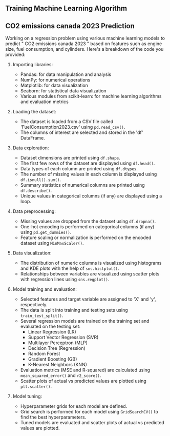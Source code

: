 ## Training Machine Learning Algorithm ## 



## CO2 emissions canada 2023 Prediction ##

Working on a regression problem using various machine learning models to predict " CO2 emissions canada 2023 " based on features such as engine size, fuel consumption, and cylinders. Here's a breakdown of the code you provided:

1. Importing libraries:
   - Pandas: for data manipulation and analysis
   - NumPy: for numerical operations
   - Matplotlib: for data visualization
   - Seaborn: for statistical data visualization
   - Various modules from scikit-learn: for machine learning algorithms and evaluation metrics

2. Loading the dataset:
   - The dataset is loaded from a CSV file called 'FuelConsumption2023.csv' using `pd.read_csv()`.
   - The columns of interest are selected and stored in the 'df' DataFrame.

3. Data exploration:
   - Dataset dimensions are printed using `df.shape`.
   - The first few rows of the dataset are displayed using `df.head()`.
   - Data types of each column are printed using `df.dtypes`.
   - The number of missing values in each column is displayed using `df.isnull().sum()`.
   - Summary statistics of numerical columns are printed using `df.describe()`.
   - Unique values in categorical columns (if any) are displayed using a loop.

4. Data preprocessing:
   - Missing values are dropped from the dataset using `df.dropna()`.
   - One-hot encoding is performed on categorical columns (if any) using `pd.get_dummies()`.
   - Feature scaling or normalization is performed on the encoded dataset using `MinMaxScaler()`.

5. Data visualization:
   - The distribution of numeric columns is visualized using histograms and KDE plots with the help of `sns.histplot()`.
   - Relationships between variables are visualized using scatter plots with regression lines using `sns.regplot()`.


6. Model training and evaluation:
   - Selected features and target variable are assigned to 'X' and 'y', respectively.
   - The data is split into training and testing sets using `train_test_split()`.
   - Several regression models are trained on the training set and evaluated on the testing set:
     - Linear Regression (LR)
     - Support Vector Regression (SVR)
     - Multilayer Perceptron (MLP)
     - Decision Tree (Regression)
     - Random Forest
     - Gradient Boosting (GB)
     - K-Nearest Neighbors (KNN)
   - Evaluation metrics (MSE and R-squared) are calculated using `mean_squared_error()` and `r2_score()`.
   - Scatter plots of actual vs predicted values are plotted using `plt.scatter()`.

7. Model tuning:
   - Hyperparameter grids for each model are defined.
   - Grid search is performed for each model using `GridSearchCV()` to find the best hyperparameters.
   - Tuned models are evaluated and scatter plots of actual vs predicted values are plotted.
